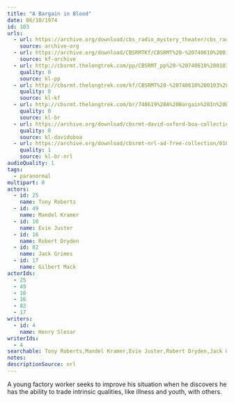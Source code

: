 ```yaml
---
title: "A Bargain in Blood"
date: 06/10/1974
id: 103
urls: 
  - url: https://archive.org/download/cbs_radio_mystery_theater/cbs_radio_mystery_theater-0101-0150.zip/cbs_radio_mystery_theater-0101-0150%2Fcbsrmt_0103_a_bargain_in_blood.mp3
    source: archive-org
  - url: https://archive.org/download/CBSRMTKf/CBSRMT%20-%20740610%200103%20A%20Bargain%20In%20Blood_kf.mp3
    source: kf-archive
  - url: http://cbsrmt.thelongtrek.com/pp/CBSRMT_pp%20-%20740610%200103%20A%20Bargain%20in%20Blood.mp3
    quality: 0
    source: kl-pp
  - url: http://cbsrmt.thelongtrek.com/kf/CBSRMT%20-%20740610%200103%20A%20Bargain%20In%20Blood_kf.mp3
    quality: 0
    source: kl-kf
  - url: http://cbsrmt.thelongtrek.com/br/740619%20A%20Bargain%20In%20Blood%20WOR.mp3
    quality: 0
    source: kl-br
  - url: https://archive.org/download/cbsrmt-david-oxford-boa-collection/CBSRMT-740610-0103-A-Bargain-in-Blood-(64-44)_kf-{BoA}.mp3
    quality: 0
    source: kl-davidoboa
  - url: https://archive.org/download/cbsrmt-nrl-ad-free-collection/0103%20740619%20A%20Bargain%20In%20Blood%20WOR%20(no%20ads).mp3
    quality: 1
    source: kl-br-nrl
audioQuality: 1
tags: 
  - paranormal
multipart: 0
actors:  
  - id: 25
    name: Tony Roberts  
  - id: 49
    name: Mandel Kramer  
  - id: 10
    name: Evie Juster  
  - id: 16
    name: Robert Dryden  
  - id: 82
    name: Jack Grimes  
  - id: 17
    name: Gilbert Mack
actorIds:  
  - 25  
  - 49  
  - 10  
  - 16  
  - 82  
  - 17
writers:  
  - id: 4
    name: Henry Slesar
writerIds:  
  - 4
searchable: Tony Roberts,Mandel Kramer,Evie Juster,Robert Dryden,Jack Grimes,Gilbert Mack Henry Slesar
notes: 
descriptionSource: nrl
---
```

A young factory worker seeks to improve his situation when he discovers he has the ability to trade intrinsic qualities, like illness and youth, with others.